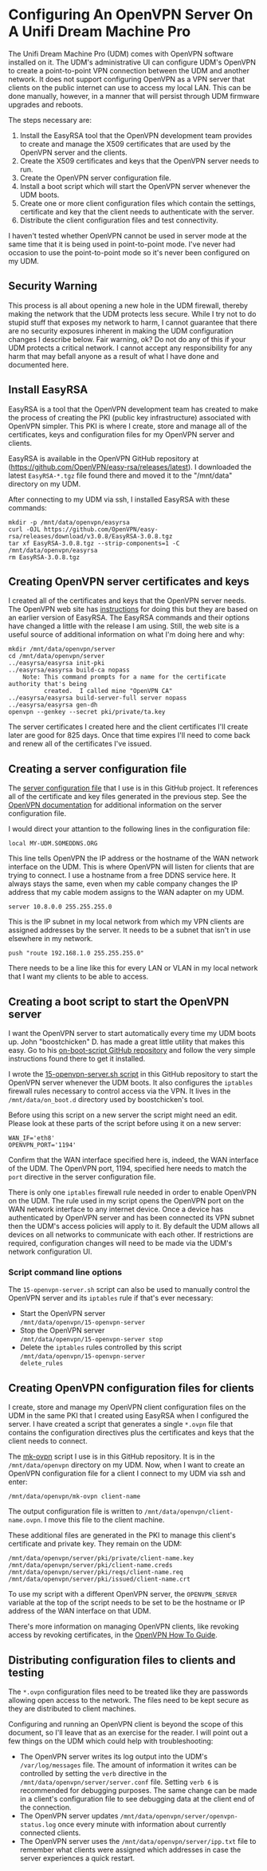 # Configuring An OpenVPN Server On A Unifi Dream Machine Pro

The Unifi Dream Machine Pro (UDM) comes with OpenVPN software installed on it.  The UDM's administrative UI can configure UDM's OpenVPN to create a point-to-point VPN connection between the UDM and another network.  It does not support configuring OpenVPN as a VPN server that clients on the public internet can use to access my local LAN.  This can be done manually, however, in a manner that will persist through UDM firmware upgrades and reboots.

The steps necessary are:

1)  Install the EasyRSA tool that the OpenVPN development team provides to create and manage the X509 certificates that are used by the OpenVPN server and the clients.
2)  Create the X509 certificates and keys that the OpenVPN server needs to run.
3)  Create the OpenVPN server configuration file.
4)  Install a boot script which will start the OpenVPN server whenever the UDM boots.
5)  Create one or more client configuration files which contain the settings, certificate and key that the client needs to authenticate with the server.
6)  Distribute the client configuration files and test connectivity.

I haven't tested whether OpenVPN cannot be used in server mode at the same time that it is being used in point-to-point mode.  I've never had occasion to use the point-to-point mode so it's never been configured on my UDM.

## Security Warning

This process is all about opening a new hole in the UDM firewall, thereby making the network that the UDM protects less secure.  While I try not to do stupid stuff that exposes my network to harm, I cannot guarantee that there are no security exposures inherent in making the UDM configuration changes I describe below.  Fair warning, ok?  Do not do any of this if your UDM protects a critical network.  I cannot accept any responsibility for any harm that may befall anyone as a result of what I have done and documented here.

## Install EasyRSA

EasyRSA is a tool that the OpenVPN development team has created to make the process of creating the PKI (public key infrastructure) associated with OpenVPN simpler.  This PKI is where I create, store and manage all of the certificates, keys and configuration files for my OpenVPN server and clients.  

EasyRSA is available in the OpenVPN GitHub repository at (https://github.com/OpenVPN/easy-rsa/releases/latest).  I downloaded the latest <code>EasyRSA-*.tgz</code> file found there and moved it to the "/mnt/data" directory on my UDM.

After connecting to my UDM via ssh, I installed EasyRSA with these commands:
```
mkdir -p /mnt/data/openvpn/easyrsa
curl -OJL https://github.com/OpenVPN/easy-rsa/releases/download/v3.0.8/EasyRSA-3.0.8.tgz
tar xf EasyRSA-3.0.8.tgz --strip-components=1 -C /mnt/data/openvpn/easyrsa
rm EasyRSA-3.0.8.tgz
```
## Creating OpenVPN server certificates and keys

I created all of the certificates and keys that the OpenVPN server needs.  The OpenVPN web site has [instructions](https://openvpn.net/community-resources/how-to/#setting-up-your-own-certificate-authority-ca-and-generating-certificates-and-keys-for-an-openvpn-server-and-multiple-clients) for doing this but they are based on an earlier version of EasyRSA.  The EasyRSA commands and their options have changed a little with the release I am using.  Still, the web site is a useful source of additional information on what I'm doing here and why:
```
mkdir /mnt/data/openvpn/server
cd /mnt/data/openvpn/server
../easyrsa/easyrsa init-pki
../easyrsa/easyrsa build-ca nopass  
    Note: This command prompts for a name for the certificate authority that's being
          created.  I called mine "OpenVPN CA"
../easyrsa/easyrsa build-server-full server nopass
../easyrsa/easyrsa gen-dh
openvpn --genkey --secret pki/private/ta.key
```
The server certificates I created here and the client certificates I'll create later are good for 825 days.  Once that time expires I'll need to come back and renew all of the certificates I've issued.

## Creating a server configuration file

The [server configuration file](https://github.com/dlk3/udm-hacks/blob/master/openvpn-udm/server.conf) that I use is in this GitHub project.  It references all of the certificate and key files generated in the previous step.  See the [OpenVPN documentation](https://openvpn.net/community-resources/how-to/#creating-configuration-files-for-server-and-clients) for additional information on the server configuration file.

I would direct your attantion to the following lines in the configuration file:
```
local MY-UDM.SOMEDDNS.ORG
```
This line tells OpenVPN the IP address or the hostname of the WAN network interface on the UDM.  This is where OpenVPN will listen for clients that are trying to connect.  I use a hostname from a free DDNS service here.  It always stays the same, even when my cable company changes the IP address that my cable modem assigns to the WAN adapter on my UDM.
```
server 10.8.0.0 255.255.255.0
```
This is the IP subnet in my local network from which my VPN clients are assigned addresses by the server.  It needs to be a subnet that isn't in use elsewhere in my network.
```
push "route 192.168.1.0 255.255.255.0"
```
There needs to be a line like this for every LAN or VLAN in my local network that I want my clients to be able to access.

## Creating a boot script to start the OpenVPN server

I want the OpenVPN server to start automatically every time my UDM boots up.  John "boostchicken" D. has made a great little utility that makes this easy.  Go to his [on-boot-script GitHub repository](https://github.com/boostchicken/udm-utilities/tree/master/on-boot-script) and follow the very simple instructions found there to get it installed.

I wrote the [15-openvpn-server.sh script](https://github.com/dlk3/udm-hacks/blob/master/openvpn-udm/15-openvpn-server.sh) in this GitHub repository to start the OpenVPN server whenever the UDM boots.  It also configures the <code>iptables</code> firewall rules necessary to control access via the VPN.  It lives in the <code>/mnt/data/on_boot.d</code> directory used by boostchicken's tool.

Before using this script on a new server the script might need an edit.  Please look at these parts of the script before using it on a new server:
```
WAN_IF='eth8'
OPENVPN_PORT='1194'
```
Confirm that the WAN interface specified here is, indeed, the WAN interface of the UDM.  The OpenVPN port, 1194, specified here needs to match the <code>port</code> directive in the server configuration file.

There is only one <code>iptables</code> firewall rule needed in order to enable OpenVPN on the UDM.  The rule used in my script opens the OpenVPN port on the WAN network interface to any internet device.  Once a device has authenticated by OpenVPN server and has been connected its VPN subnet then the UDM's access policies will apply to it.  By default the UDM allows all devices on all networks to communicate with each other.  If restrictions are required, configuration changes will need to be made via the UDM's network configuration UI.

### Script command line options

The <code>15-openvpn-server.sh</code> script can also be used to manually control the OpenVPN server and its <code>iptables</code> rule if that's ever necessary:

- Start the OpenVPN server<br /><code>/mnt/data/openvpn/15-openvpn-server</code> 
- Stop the OpenVPN server<br /><code>/mnt/data/openvpn/15-openvpn-server stop</code>
- Delete the <code>iptables</code> rules controlled by this script<br /><code>/mnt/data/openvpn/15-openvpn-server delete_rules</code>

## Creating OpenVPN configuration files for clients

I create, store and manage my OpenVPN client configuration files on the UDM in the same PKI that I created using EasyRSA when I configured the server.  I have created a script that generates a single <code>*.ovpn</code> file that contains the configuration directives plus the certificates and keys that the client needs to connect.

The [mk-ovpn](https://github.com/dlk3/udm-hacks/blob/master/openvpn-udm/mk-ovpn) script I use is in this GitHub repository.  It is in the <code>/mnt/data/openvpn</code> directory on my UDM.  Now, when I want to create an OpenVPN configuration file for a client I connect to my UDM via ssh and enter:
```
/mnt/data/openvpn/mk-ovpn client-name
```
The output configuration file is written to <code>/mnt/data/openvpn/client-name.ovpn</code>.  I move this file to the client machine.

These additional files are generated in the PKI to manage this client's certificate and private key.  They remain on the UDM:
```
/mnt/data/openvpn/server/pki/private/client-name.key
/mnt/data/openvpn/server/pki/client-name.creds
/mnt/data/openvpn/server/pki/reqs/client-name.req
/mnt/data/openvpn/server/pki/issued/client-name.crt
```
To use my script with a different OpenVPN server, the <code>OPENVPN_SERVER</code> variable at the top of the script needs to be set to be the hostname or IP address of the WAN interface on that UDM.

There's more information on managing OpenVPN clients, like revoking access by revoking certificates, in the [OpenVPN How To Guide](https://openvpn.net/community-resources/how-to).

## Distributing configuration files to clients and testing

The <code>*.ovpn</code> configuration files need to be treated like they are passwords allowing open access to the network.  The files need to be kept secure as they are distributed to client machines.

Configuring and running an OpenVPN client is beyond the scope of this document, so I'll leave that as an exercise for the reader.  I will point out a few things on the UDM which could help with troubleshooting:

* The OpenVPN server writes its log output into the UDM's <code>/var/log/messages</code> file.  The amount of information it writes can be controlled by setting the <code>verb</code> directive in the <code>/mnt/data/openvpn/server/server.conf</code> file.  Setting <code>verb 6</code> is recommended for debugging purposes.  The same change can be made in a client's configuration file to see debugging data at the client end of the connection.
* The OpenVPN server updates <code>/mnt/data/openvpn/server/openvpn-status.log</code> once every minute with information about currently connected clients.
* The OpenVPN server uses the <code>/mnt/data/openvpn/server/ipp.txt</code> file to remember what clients were assigned which addresses in case the server experiences a quick restart.
